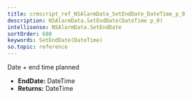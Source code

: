 ```yaml
---
title: crmscript_ref_NSAlarmData_SetEndDate_DateTime_p_0
description: NSAlarmData.SetEndDate(DateTime p_0)
intellisense: NSAlarmData.SetEndDate
sortOrder: 680
keywords: SetEndDate(DateTime)
so.topic: reference
---
```



Date + end time planned



* **EndDate:** DateTime
* **Returns:** DateTime


